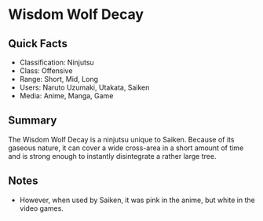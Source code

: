 # Wisdom Wolf Decay

## Quick Facts
- Classification: Ninjutsu
- Class: Offensive
- Range: Short, Mid, Long
- Users: Naruto Uzumaki, Utakata, Saiken
- Media: Anime, Manga, Game

## Summary
The Wisdom Wolf Decay is a ninjutsu unique to Saiken. Because of its gaseous nature, it can cover a wide cross-area in a short amount of time and is strong enough to instantly disintegrate a rather large tree.

## Notes
- However, when used by Saiken, it was pink in the anime, but white in the video games.
